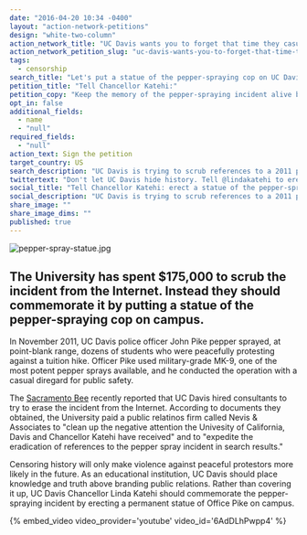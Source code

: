 ```yaml
---
date: "2016-04-20 10:34 -0400"
layout: "action-network-petitions"
design: "white-two-column"
action_network_title: "UC Davis wants you to forget that time they casually pepper-sprayed their students."
action_network_petition_slug: "uc-davis-wants-you-to-forget-that-time-they-casually-pepper-sprayed-their-students"
tags: 
  - censorship
search_title: "Let's put a statue of the pepper-spraying cop on UC Davis campus. "
petition_title: "Tell Chancellor Katehi:"
petition_copy: "Keep the memory of the pepper-spraying incident alive by erecting a statue of Officer Pike on campus."
opt_in: false
additional_fields: 
  - name
  - "null"
required_fields: 
  - "null"
action_text: Sign the petition
target_country: US
search_description: "UC Davis is trying to scrub references to a 2011 pepper-spraying incident from the Internet. Instead they should memorialize the event with a statue of the pepper-spraying cop on campus."
twittertext: "Don't let UC Davis hide history. Tell @lindakatehi to erect a statue of the pepper-spraying cop on campus."
social_title: "Tell Chancellor Katehi: erect a statue of the pepper-spraying cop on UC Davis campus. "
social_description: "UC Davis is trying to scrub references to a 2011 pepper-spraying incident from the Internet. Instead they should memorialize the event with a statue of the pepper-spraying cop on campus."
share_image: ""
share_image_dims: ""
published: true
---
```

![pepper-spray-statue.jpg]({{site.baseurl}}/img/action-network/pepper-spray-statue.jpg)

## The University has spent $175,000 to scrub the incident from the Internet. Instead they should commemorate it by putting a statue of the pepper-spraying cop on campus.

In November 2011, UC Davis police officer John Pike pepper sprayed, at point-blank range, dozens of students who were peacefully protesting against a tuition hike. Officer Pike used military-grade MK-9, one of the most potent pepper sprays available, and he conducted the operation with a casual diregard for public safety.

The [Sacramento Bee](http://www.sacbee.com/news/local/education/article71659992.html) recently reported that UC Davis hired consultants to try to erase the incident from the Internet. According to documents they obtained, the University paid a public relatinos firm called Nevis & Associates to "clean up the negative attention the Univesity of California, Davis and Chancellor Katehi have received" and to "expedite the eradication of references to the pepper spray incident in search results."

Censoring history will only make violence against peaceful protestors more likely in the future. As an educational institution, UC Davis should place knowledge and truth above branding public relations. Rather than covering it up, UC Davis Chancellor Linda Katehi should commemorate the pepper-spraying incident by erecting a permanent statue of Office Pike on campus.

{% embed_video video_provider='youtube' video_id='6AdDLhPwpp4' %}
